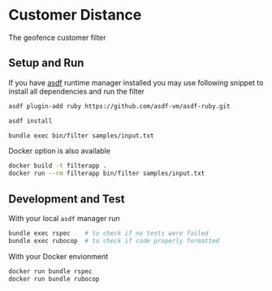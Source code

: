 # Customer Distance

The geofence customer filter

## Setup and Run

If you have [asdf](https://github.com/asdf-vm/asdf) runtime manager installed
you may use following snippet to install all dependencies and run the filter

```sh
asdf plugin-add ruby https://github.com/asdf-vm/asdf-ruby.git

asdf install

bundle exec bin/filter samples/input.txt
```

Docker option is also available

```sh
docker build -t filterapp .
docker run --rm filterapp bin/filter samples/input.txt
```

## Development and Test

With your local `asdf` manager run

```sh
bundle exec rspec    # to check if no tests were failed
bundle exec rubocop  # to check if code properly formatted
```

With your Docker envionment

```sh
docker run bundle rspec
docker run bundle rubocop
```
